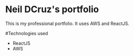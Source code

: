 # Neil DCruz's portfolio

This is my professional portfolio. It uses AWS and ReactJS.

#Technologies used
- ReactJS
- AWS

